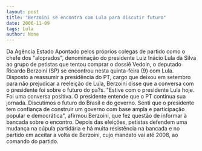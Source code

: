 ```yaml
---
layout: post
title: "Berzoini se encontra com Lula para discutir futuro"
date: 2006-11-09
tags: Lula
author: None
---
```

Da Agência Estado
Apontado pelos próprios colegas de partido como o chefe dos \"aloprados\", denominação do presidente Luiz Inácio Lula da Silva ao grupo de petistas que tentou comprar o dossiê Vedoin, o deputado Ricardo Berzoini (SP) se encontrou&nbsp;nesta quinta-feira (9)&nbsp;com Lula. 
Disposto a reassumir a presidência do PT, cargo que deixou em setembro para não prejudicar a reeleição de Lula, Berzoini disse que a conversa com o presidente foi sobre o futuro do pa?s.
\"Estive com o presidente Lula hoje. Foi uma conversa positiva. O presidente entende que o PT continua sua jornada. Discutimos o futuro do Brasil e do governo. Senti que
 o presidente tem confiança de construir um governo com base ampla e participação popular e democrática\", afirmou Berzoini, que fez questão de informar à bancada sobre o encontro. 
Depois das eleições, petistas defendem uma mudança na cúpula partidária e há muita resistência na bancada e no partido em aceitar a volta de Berzoini, cujo mandato vai até 2008, ao comando do partido. 